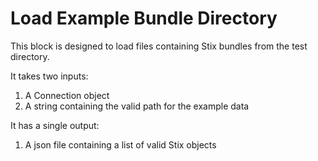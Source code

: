 # Load Example Bundle Directory

This block is designed to load files containing Stix bundles from the test directory. 

It takes two inputs:
1. A Connection object
2. A string containing the valid path for the example data

It has a single output:
1. A json file containing a list of valid Stix objects